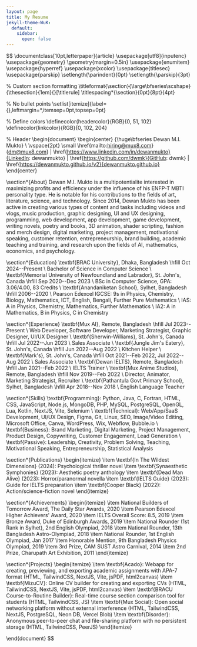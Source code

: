```yaml
---
layout: page
title: My Resume
jekyll-theme-WuK:
  default:
    sidebar:
      open: false
---
```



$$
\documentclass[10pt,letterpaper]{article}
\usepackage[utf8]{inputenc}
\usepackage{geometry}
\geometry{margin=0.5in}
\usepackage{enumitem}
\usepackage{hyperref}
\usepackage{xcolor}
\usepackage{titlesec}
\usepackage{parskip}
\setlength{\parindent}{0pt}
\setlength{\parskip}{3pt}

% Custom section formatting
\titleformat{\section}{\large\bfseries\scshape}{\thesection}{1em}{}[\titlerule]
\titlespacing*{\section}{0pt}{8pt}{4pt}

% No bullet points
\setlist[itemize]{label={},leftmargin=*,itemsep=0pt,topsep=0pt}

% Define colors
\definecolor{headercolor}{RGB}{0, 51, 102}
\definecolor{linkcolor}{RGB}{0, 102, 204}

% Header
\begin{document}
\begin{center}
    {\huge\bfseries Dewan M.I. Mukto} \\
    \vspace{2pt}
    \small
    \href{mailto:hiring@mux8.com}{dm@mux8.com} $|$
    \href{https://www.linkedin.com/in/dewanmukto}{LinkedIn: dewanmukto} $|$
    \href{https://github.com/dwmk}{GitHub: dwmk} $|$
    \href{https://dewanmukto.github.io/v2}{dewanmukto.github.io}
\end{center}

\section*{About}
Dewan M.I. Mukto is a multipotentialite interested in maximizing profits and efficiency under the influence of his ENFP-T MBTI personality type. He is notable for his contributions to the fields of art, literature, science, and technology. Since 2014, Dewan Mukto has been active in creating various types of content and tasks including videos and vlogs, music production, graphic designing, UI and UX designing, programming, web development, app development, game development, writing novels, poetry and books, 3D animation, shader scripting, fashion and merch design, digital marketing, project management, motivational speaking, customer retention, entrepreneurship, brand building, academic teaching and training, and research upon the fields of AI, mathematics, economics, and psychology.

\section*{Education}
\textbf{BRAC University}, Dhaka, Bangladesh \hfill Oct 2024--Present \\
Bachelor of Science in Computer Science \\
\textbf{Memorial University of Newfoundland and Labrador}, St. John's, Canada \hfill Sep 2020--Dec 2023 \\
BSc in Computer Science, GPA: 3.06/4.00, 83 Credits \\
\textbf{Anandaniketan School}, Sylhet, Bangladesh \hfill 2006--2020 \\
Pearson Edexcel IGCSE: 9s in Physics, Chemistry, Biology, Mathematics, ICT, English, Bengali, Further Pure Mathematics \\
IAS: A in Physics, Chemistry, Mathematics, Further Mathematics \\
IA2: A in Mathematics, B in Physics, C in Chemistry

\section*{Experience}
\textbf{Mux AI}, Remote, Bangladesh \hfill Jul 2023--Present \\
Web Developer, Software Developer, Marketing Strategist, Graphic Designer, UI/UX Designer \\
\textbf{Sherwin-Williams}, St. John's, Canada \hfill Jul 2022--Jun 2023 \\
Sales Associate \\
\textbf{Jungle Jim's Eatery}, St. John's, Canada \hfill Jun 2022--Aug 2022 \\
Kitchen Helper \\
\textbf{Mark's}, St. John's, Canada \hfill Oct 2021--Feb 2022, Jul 2022--Aug 2022 \\
Sales Associate \\
\textbf{Dewan IELTS}, Remote, Bangladesh \hfill Jan 2021--Feb 2022 \\
IELTS Trainer \\
\textbf{Mux Anime Studios}, Remote, Bangladesh \hfill Nov 2019--Feb 2022 \\
Director, Animator, Marketing Strategist, Recruiter \\
\textbf{Pathantula Govt Primary School}, Sylhet, Bangladesh \hfill Apr 2018--Nov 2018 \\
English Language Teacher

\section*{Skills}
\textbf{Programming}: Python, Java, C, Fortran, HTML, CSS, JavaScript, Node.js, MongoDB, PHP, MySQL, PostgreSQL, OpenGL, Lua, Kotlin, NextJS, Vite, Selenium \\
\textbf{Technical}: Web/App/SaaS Development, UI/UX Design, Figma, Git, Linux, SEO, Image/Video Editing, Microsoft Office, Canva, WordPress, Wix, Webflow, Bubble.io \\
\textbf{Business}: Brand Marketing, Digital Marketing, Project Management, Product Design, Copywriting, Customer Engagement, Lead Generation \\
\textbf{Passive}: Leadership, Creativity, Problem Solving, Teaching, Motivational Speaking, Entrepreneurship, Statistical Analysis

\section*{Publications}
\begin{itemize}
    \item \textbf{In The Wildest Dimensions} (2024): Psychological thriller novel
    \item \textbf{Synaesthetic Symphonies} (2023): Aesthetic poetry anthology
    \item \textbf{Dead Man Alive} (2023): Horror/paranormal novella
    \item \textbf{IELTS Guide} (2023): Guide for IELTS preparation
    \item \textbf{Cooper Black} (2022): Action/science-fiction novel
\end{itemize}

\section*{Achievements}
\begin{itemize}
    \item National Builders of Tomorrow Award, The Daily Star Awards, 2020
    \item Pearson Edexcel Higher Achievers' Award, 2020
    \item IELTS Overall Score: 8.5, 2019
    \item Bronze Award, Duke of Edinburgh Awards, 2019
    \item National Rounder (1st Rank in Sylhet), 2nd English Olympiad, 2018
    \item National Rounder, 13th Bangladesh Astro-Olympiad, 2018
    \item National Rounder, 1st English Olympiad, Jan 2017
    \item Honorable Mention, 9th Bangladesh Physics Olympiad, 2019
    \item 3rd Prize, CAM SUST Astro Carnival, 2014
    \item 2nd Prize, Charupath Art Exhibition, 2011
\end{itemize}

\section*{Projects}
\begin{itemize}
    \item \textbf{Acado}: Webapp for creating, previewing, and exporting academic assignments with APA-7 format (HTML, TailwindCSS, NextJS, Vite, jsPDF, html2canvas)
    \item \textbf{MizuCV}: Online CV builder for creating and exporting CVs (HTML, TailwindCSS, NextJS, Vite, jsPDF, html2canvas)
    \item \textbf{BRACU Course-to-Routine Builder}: Real-time course section comparison tool for students (HTML, TailwindCSS, JS)
    \item \textbf{Mux Social}: Open social networking platform without external interference (HTML, TailwindCSS, NextJS, PostgreSQL, Neon DB, Vercel Blob)
    \item \textbf{Disorder}: Anonymous peer-to-peer chat and file-sharing platform with no persistent storage (HTML, TailwindCSS, PeerJS)
\end{itemize}

\end{document}
$$
